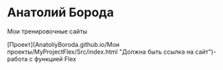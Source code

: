 
# Анатолий Борода
Мои тренировочные сайты

[Проект](AnatoliyBoroda.github.io/Мои проекты/MyProjectFlex/Src/index.html "Должна быть ссылка на сайт")-работа с функцией Flex
